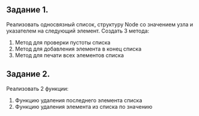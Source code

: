 ## Задание 1.
Реализовать односвязный список, структуру Node со значением узла и указателем на следующий элемент. 
Создать 3 метода: 
1. Метод для проверки пустоты списка
2. Метод для добавления элемента в конец списка
3. Метод для печати всех элементов списка
## Задание 2.
Реализовать 2 функции:
1. Функцию удаления последнего элемента списка
2. Функцию удаления элемента из списка по значению

